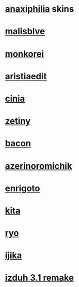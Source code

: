 # [anaxiphilia](https://osu.ppy.sh/users/12298304) skins

# [malisblve](https://cdn.discordapp.com/attachments/1105799348584984586/1191389963506438214/2asf3feq.osk?ex=65a5435e&is=6592ce5e&hm=9d4005ca432efe5580cdca4674edba946631859da8be44d116d7cc6cee5a6138&)

# [monkorei](https://cdn.discordapp.com/attachments/1105799348584984586/1192417863378677813/monkorei.osk?ex=65a900ac&is=65968bac&hm=d9b8144c81e8b5909d099d7827234667affecbbf928c7cb281b071d7f1090157&)

# [aristiaedit](https://cdn.discordapp.com/attachments/1105799348584984586/1192417863806488616/aristia_edit.osk?ex=65a900ac&is=65968bac&hm=ec1a1f2ae1f0df64c72f0ed491d9e0d8b2a6f1780c85e09b4600805f8c4503b0&)

# [cinia](https://cdn.discordapp.com/attachments/1105799348584984586/1192417864142045256/CiniaSkin20160617.osk?ex=65a900ac&is=65968bac&hm=f96e096596564b0f3dc31b81a721850c1e7f04036568a73e51583e4d509f202c&)

# [zetiny](https://cdn.discordapp.com/attachments/1105799348584984586/1192417864582443158/zestiny.osk?ex=65a900ac&is=65968bac&hm=862a76a89487ca68629532a06c7c93e484d58d58381a42debdf8273f3ca7fe02&)

# [bacon](https://cdn.discordapp.com/attachments/1105799348584984586/1192417865765240902/bacon.osk?ex=65a900ad&is=65968bad&hm=859be349f8bb0a1580b63ea125657d9696078806a9427d919465e9874009a2a1&)

# [azerinoromichik](https://cdn.discordapp.com/attachments/1105799348584984586/1192417865404518450/azerinoromchik.osk?ex=65a900ad&is=65968bad&hm=e395fbb38523bb06153bb0f66b7e850524f71efa7c1e5fe6faf5e571f5a6c092&)

# [enrigoto](https://cdn.discordapp.com/attachments/1196424236999397407/1201162895833182328/enrigoto.osk?ex=65c8d11e&is=65b65c1e&hm=c6d1b43d4a474a9eaec049a87b2b4185e6c921d7d318d93c05259d7a832c57f2&)

# [kita](https://cdn.discordapp.com/attachments/1196424236999397407/1201162894948171776/kita.osk?ex=65c8d11e&is=65b65c1e&hm=4f4d142e43e5b013a5faf2ff80611c93266962b8e828a297695a68a841d71f67&)

# [ryo](https://cdn.discordapp.com/attachments/1196424236999397407/1201162895266947153/ryo.osk?ex=65c8d11e&is=65b65c1e&hm=a6da50036658fb6ed04f712fc27fb20d93d26bd38180c04a25b0796ab6470975&)

# [ijika](https://cdn.discordapp.com/attachments/1196424236999397407/1201162894570696774/ijika.osk?ex=65c8d11e&is=65b65c1e&hm=570dacaaa07aa88c9cd1968ec075d722ad8a8e4eba97163591a83087c2d0e5fa&)

# [izduh 3.1 remake](https://cdn.discordapp.com/attachments/1196424236999397407/1209480186735624203/izduh_v3.1_remake.osk?ex=65e71333&is=65d49e33&hm=95218fd86b0d0b2825685efeca3fd9eecdb32b1a32cefbb991916f8e255e71fc&)

